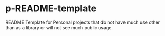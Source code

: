 # p-README-template
README Template for Personal projects that do not have much use other than as a library or will not see much public usage.
